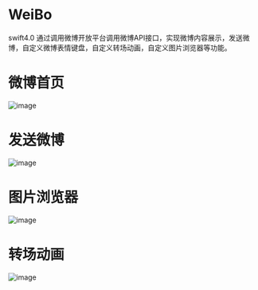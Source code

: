 # WeiBo
swift4.0 通过调用微博开放平台调用微博API接口，实现微博内容展示，发送微博，自定义微博表情键盘，自定义转场动画，自定义图片浏览器等功能。


# 微博首页 
 ![image](https://github.com/348446059/WeiBo/blob/master/DS11WB/DS11WB/Classes/screenshots/1.jpg)
# 发送微博 
 ![image](https://github.com/348446059/WeiBo/blob/master/DS11WB/DS11WB/Classes/screenshots/3.jpg)
# 图片浏览器
 ![image](https://github.com/348446059/WeiBo/blob/master/DS11WB/DS11WB/Classes/screenshots/2.jpg)
# 转场动画 
 ![image](https://github.com/348446059/WeiBo/blob/master/DS11WB/DS11WB/Classes/screenshots/4.jpg)
